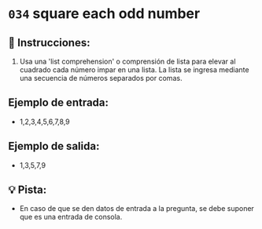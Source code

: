 # `034` square each odd number

## 📝 Instrucciones:

1. Usa una 'list comprehension' o comprensión de lista para elevar al cuadrado cada número impar en una lista. La lista se ingresa mediante una secuencia de números separados por comas.

## Ejemplo de entrada:

+ 1,2,3,4,5,6,7,8,9

## Ejemplo de salida:

+ 1,3,5,7,9

## 💡 Pista:

+ En caso de que se den datos de entrada a la pregunta, se debe suponer que es una entrada de consola.